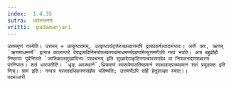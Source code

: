 ```yaml
---
index:  1.4.35
sutra:  धारेरुत्तमर्णः
vritti:  padamanjari
---
```


	उत्तममृणं यस्येति। उत्तमम् = उत्कुष्टतमम्, उत्कृष्टार्थवृत्तेरुच्छब्दात्तमपि द्रव्यप्रकर्षत्वादामभावः। अर्त्तेः क्तः, ऋणम् `ऋणमाधमर्ण्ये` इत्यत्र कालान्तरे देयद्रव्यविनिमयोपलक्षणार्थमाधमर्ण्यग्रहणमित्युत्तमर्णेऽपि नत्वं भवति। अत्र बहुव्रीहौ निष्ठायाः पूर्वनिपाते `जातिकालसुखादिभ्यः`परवचनम् इति सुखादेराकृतिगणत्वादस्मादेव वा निपातनाद्दणशब्दस्य परनिपातः। शतं धारयतीति। `धृङ् अवस्थाने`,ध्रियमाणं स्वरूपेणावतिष्ठमानं स्वभावादप्रच्यवमानं शतं प्रयुङक्त इति णिच्। ग्राम इति। नन्वत्र परत्वादधिकरणसंज्ञैव भविष्यति; उत्तमर्णेऽपि तर्हि हेतुसञ्ज्ञा स्यात्।।
	पदमञ्जरी

